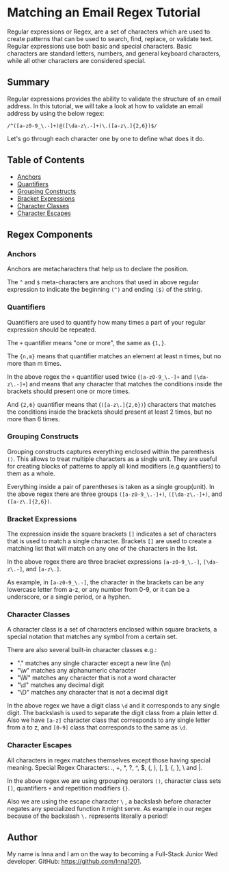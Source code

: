 # Matching an Email Regex Tutorial

Regular expressions or Regex, are a set of characters which are used to create patterns that can be used to search, find, replace, or validate text. Regular expressions use both basic and special characters. Basic characters are standard letters, numbers, and general keyboard characters, while all other characters are considered special.


## Summary

Regular expressions provides the ability to validate the structure of an email address.
In this tutorial, we will take a look at how to validate an email address by using the below regex:

`/^([a-z0-9_\.-]+)@([\da-z\.-]+)\.([a-z\.]{2,6})$/`

Let's go through each character one by one to define what does it do.


## Table of Contents

- [Anchors](#anchors)
- [Quantifiers](#quantifiers)
- [Grouping Constructs](#grouping-constructs)
- [Bracket Expressions](#bracket-expressions)
- [Character Classes](#character-classes)
- [Character Escapes](#character-escapes)

## Regex Components

### Anchors

Anchors are metacharacters that help us to declare the position.

The `^` and `$` meta-characters are anchors that used in above regular expression to indicate the beginning `(^)` and ending `($)` of the string.

### Quantifiers

Quantifiers are used to quantify how many times a part of your regular expression should be repeated.

 The `+` quantifier means "one or more", the same as `{1,}`.

 The `{n,m}` means that quantifier matches an element at least n times, but no more than m times.

 In the above regex the `+` quantifier used twice (`[a-z0-9_\.-]+` and `[\da-z\.-]+`) and means that any character that matches the conditions inside the brackets should present one or more times. 

 And `{2,6}` quantifier means that (`([a-z\.]{2,6})`) characters that matches the conditions inside the brackets should present at least 2 times, but no more than 6 times.

 

### Grouping Constructs

Grouping constructs captures everything enclosed within the parenthesis `()`. This allows to treat multiple characters as a single unit. They are useful for creating blocks of patterns to apply all kind modifiers (e.g quantifiers) to them as a whole.

Everything inside a pair of parentheses is taken as a single group(unit). In the above regex there are three groups `([a-z0-9_\.-]+)`, `([\da-z\.-]+)`, and `([a-z\.]{2,6})`.


### Bracket Expressions

The expression inside the square brackets `[]` indicates a set of characters that is used to match a single character. Brackets `[]` are used to create a matching list that will match on any one of the characters in the list. 

In the above regex there are three bracket expressions `[a-z0-9_\.-]`, `[\da-z\.-]`, and `[a-z\.]`.

As example, in `[a-z0-9_\.-]`, the character in the brackets can be any lowercase letter from a-z, or any number from 0-9, or it can be a underscore, or a single period, or a hyphen.


### Character Classes

A character class is a set of characters enclosed within square brackets, a special notation that matches any symbol from a certain set.

There are also several built-in character classes e.g.:
- "." matches any single character except a new line (\n)
- "\w" matches any alphanumeric character
- "\W" matches any character that is not a word character
- "\d" matches any decimal digit
- "\D" matches any character that is not a decimal digit

In the above regex we have a digit class `\d` and it corresponds to any single digit. The backslash is used to separate the digit class from a plain letter d. Also we have `[a-z]` character class that corresponds to any single letter from a to z, and `[0-9]` class that corresponds to the same as `\d`.


### Character Escapes

All characters in regex matches themselves except those having special meaning.
Special Regex Characters: ., +, *, ?, ^, $, (, ), [, ], {, }, \ and |.

In the above regex we are using grpouping oerators `()`, character class sets `[]`, quantifiers `+` and repetition modifiers `{}`.

Also we are using the escape character `\` , a backslash before character negates any specialized function it might serve. As example in our regex   because of the backslash `\.` represents literally a period!

## Author

My name is Inna and I am on the way to becoming a Full-Stack Junior Wed developer.
GitHub: https://github.com/Inna1201.
